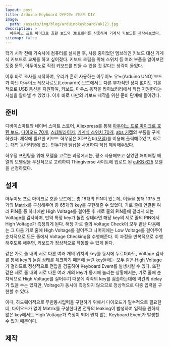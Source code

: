 ```yaml
---
layout: post
title: Arduino Keyboard 아두이노 키보드 DIY
image: 
  path: /assets/img/blog/arduinokeyboard/ak(2).jpg
description: >
  아두이노 프로 마이크로 호환 보드와 3D프린터를 사용하여 기계식 키보드를 제작해보았다.
sitemap: false
---
```


학기 시작 전에 기숙사에 컴퓨터를 설치한 후, 사용 중이었던 멤브레인 키보드 대신 기계식 키보드로 교체를 하고 싶어졌다. 키보드 조립을 위해 스위치 등 여러 부품을 알아보던 도중 문득, 아두이노로 직접 키보드를 만들 수 있을 것 같다는 생각이 들었다.

이후 바로 조사를 시작하여, 우리가 흔히 사용하는 아두이노 우노(Arduino UNO) 보드가 아닌 아두이노 레오나르도(Leonardo) 보드에서는 다른 부가적인 장치 없이도 기본적으로 USB 통신을 지원하여, 키보드, 마우스 동작을 라이브러리에서 직접 지원한다는 사실을 알아낼 수 있었다. 이후 바로 나만의 키보드 제작을 위한 준비 단계에 들어갔다.

## 준비

디바이스마트와 네이버 스마트 스토어, Aliexpress를 통해 [아두이노 프로 마이크로 호환 보드](https://www.devicemart.co.kr/goods/view?no=1385275), [다이오드 70개](https://www.devicemart.co.kr/goods/view?no=25), [스테빌라이저](https://smartstore.naver.com/monstarkorea/products/7124535764), [기계식 스위치 70개](https://smartstore.naver.com/monstarkorea/products/5540788428), [abs 키캡](https://ko.aliexpress.com/w/wholesale-%ED%82%A4%EC%BA%A1.html?spm=a2g0o.home.search.0)의 부품을 구매 하였다. 제작에 필요한 키보드 하우징은 3D프린터([모델](https://www.thingiverse.com/thing:6360907))를 이용해 출력해주었고, 회로는 대학 동아리방에 있는 인두기와 땜납을 사용하여 직접 제작해주었다.

하우징 프린팅을 위해 모델을 고르는 과정에서는, 평소 사용해보고 싶었던 해피해킹 배열의 모델링을 우선적으로 고려하여 Thingiverse 사이트에 업로드 된 [eJKB 625](https://www.thingiverse.com/thing:6360907) 모델을 선정하였다.

## 설계

아두이노 프로 마이크로 호환 보드에는 총 18개의 PIN이 있는데, 이들을 통해 13*5 크기의 Matrix를 구성해주어 총 65개의 key를 구현해줄 수 있었다. 가로 줄에 연결된 여러 PIN들 중 하나에만 High Voltage를 걸어준 후 세로 줄의 PIN들에 걸리게 되는 Voltage를 검사하며, 만약 특정 key가 눌린 상태라면 해당 key의 세로 줄의 PIN에서 High Voltage가 측정되게 된다. 해당 가로 줄의 Voltage Check이 모두 끝난 다음에는 그 다음 가로 줄에 High Voltage를 걸어주고 나머지에는 Low Voltage를 걸어주어 순차적으로 모든 줄에서 Voltage Checking을 수행해준다. 이 과정을 반복적으로 수행해주도록 해주면, 키보드가 정상적으로 작동할 수 있게 된다.

같은 가로 줄 내의 서로 다른 여러 개의 위치의 key를 동시에 누르더라도, Voltage 검사를 통해 key의 눌림 상태를 체크하기 때문에 눌린 key들에는 모두 같은 High Voltage가 걸리므로 정상적으로 전압을 검출하여 Keyboard Event를 발생시킬 수 있다. 또한 같은 세로 줄 내의 서로 다른 여러 개의 key가 동시에 눌리는 상황에서는, 가로 줄에 순차적으로 High Voltage를 걸어주기 때문에 각각의 key를 검출하는데에 약간의 delay가 있을 수는 있지만, Voltage가 동시에 측정되지 않으므로 정상적으로 다중 입력을 구현할 수 있다.

이때, 하드웨어적으로 무한동시입력을 구현하기 위해서 다이오드가 필수적으로 필요한데, 다이오드가 없이 Matrix를 구성한다면 전류의 leaking이 발생하여 입력을 원하지 않은 key에서도 High Voltage가 측정이 되어 원치 않는 Keyboard Event가 발생할 수 있기 때문이다.

## 제작


